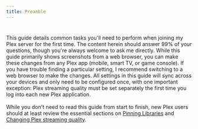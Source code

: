 ```yaml
---
title: Preamble
---
```

#

<!-- ![Logo](psd/MattFlix-optimize.gif)
![Logo](assets/images/guide-logo-light.webp#only-light) -->

This guide details common tasks you'll need to perform when joining my Plex server for the first time. The content herein should answer 99% of your questions, though you're always welcome to ask me directly. While this guide primarily shows screenshots from a web browser, you can make these changes from any Plex app (mobile, smart TV, or game console). If you have trouble finding a particular setting, I recommend switching to a web browser to make the changes. All settings in this guide will sync across your devices and only need to be configured once, with one important exception: Plex streaming quality must be set separately the first time you log into each new Plex application.
<br><br>
While you don't need to read this guide from start to finish, new Plex users should at least review the essential sections on [Pinning Libraries](pinning-libraries.md) and [Changing Plex streaming quality](changing-stream-quality/index.md).
